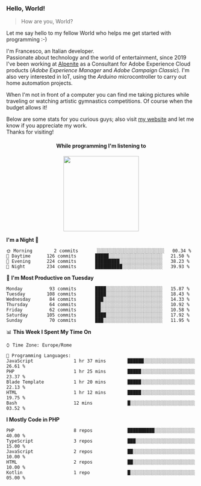 ### Hello, World!

> How are you, World?

Let me say hello to my fellow World who helps me get started with programming :-)

I'm Francesco, an Italian developer.  
Passionate about technology and the world of entertainment, since 2019 I've been working at [Alpenite](https://www.alpenite.com) as a Consultant for Adobe Experience Cloud products (*Adobe Experience Manager* and *Adobe Campaign Classic*). I'm also very interested in IoT, using the *Arduino* microcontroller to carry out home automation projects.

When I'm not in front of a computer you can find me taking pictures while traveling or watching artistic gymnastics competitions. Of course when the budget allows it!

Below are some stats for you curious guys; also visit [my website](https://www.francescorega.eu) and let me know if you appreciate my work.  
Thanks for visiting!

<div align="center">
  <h4>While programming I'm listening to</h4>
  <a href="https://apps.francescorega.eu/now-playing/11147232609" target="_blank"><img src="https://apps.francescorega.eu/now-playing/11147232609" width="200"></a>
</div>

<!--START_SECTION:waka-->
**I'm a Night 🦉** 

```text
🌞 Morning        2 commits       ░░░░░░░░░░░░░░░░░░░░░░░░░   00.34 % 
🌆 Daytime      126 commits       █████░░░░░░░░░░░░░░░░░░░░   21.50 % 
🌃 Evening      224 commits       █████████░░░░░░░░░░░░░░░░   38.23 % 
🌙 Night        234 commits       ██████████░░░░░░░░░░░░░░░   39.93 % 

```
📅 **I'm Most Productive on Tuesday** 

```text
Monday          93 commits       ████░░░░░░░░░░░░░░░░░░░░░   15.87 % 
Tuesday        108 commits       ████░░░░░░░░░░░░░░░░░░░░░   18.43 % 
Wednesday       84 commits       ███░░░░░░░░░░░░░░░░░░░░░░   14.33 % 
Thursday        64 commits       ██░░░░░░░░░░░░░░░░░░░░░░░   10.92 % 
Friday          62 commits       ██░░░░░░░░░░░░░░░░░░░░░░░   10.58 % 
Saturday       105 commits       ████░░░░░░░░░░░░░░░░░░░░░   17.92 % 
Sunday          70 commits       ███░░░░░░░░░░░░░░░░░░░░░░   11.95 % 

```


📊 **This Week I Spent My Time On** 

```text
⌚︎ Time Zone: Europe/Rome

💬 Programming Languages: 
JavaScript               1 hr 37 mins        ██████░░░░░░░░░░░░░░░░░░░   26.61 % 
PHP                      1 hr 25 mins        █████░░░░░░░░░░░░░░░░░░░░   23.37 % 
Blade Template           1 hr 20 mins        █████░░░░░░░░░░░░░░░░░░░░   22.13 % 
HTML                     1 hr 12 mins        █████░░░░░░░░░░░░░░░░░░░░   19.75 % 
Bash                     12 mins             █░░░░░░░░░░░░░░░░░░░░░░░░   03.52 % 

```

**I Mostly Code in PHP** 

```text
PHP                      8 repos             ██████████░░░░░░░░░░░░░░░   40.00 % 
TypeScript               3 repos             ███░░░░░░░░░░░░░░░░░░░░░░   15.00 % 
JavaScript               2 repos             ██░░░░░░░░░░░░░░░░░░░░░░░   10.00 % 
HTML                     2 repos             ██░░░░░░░░░░░░░░░░░░░░░░░   10.00 % 
Kotlin                   1 repo              █░░░░░░░░░░░░░░░░░░░░░░░░   05.00 % 

```



<!--END_SECTION:waka-->
